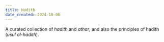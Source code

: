 ```yaml
---
title: Hadith
date_created: 2024-10-06
---
```

A curated collection of *hadith* and *athar*, and also the principles of hadith (*usul al-hadith*).